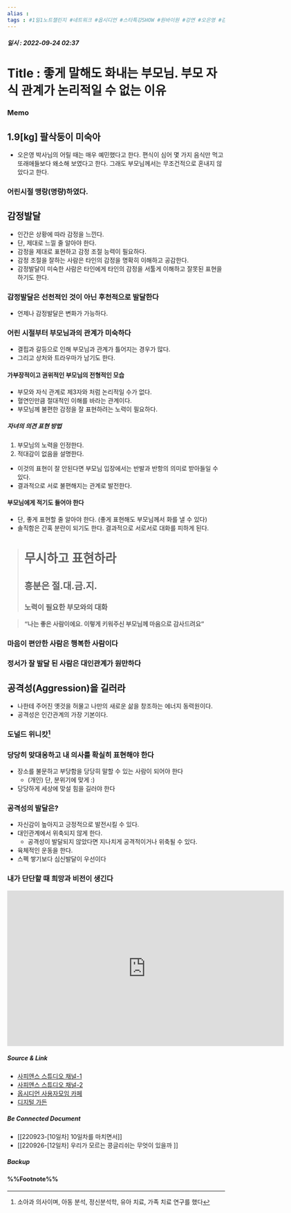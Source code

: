 ```yaml
---
alias : 
tags : #1일1노트챌린지 #네트워크 #옵시디언 #스타특강SHOW #원바이원 #강연 #오은영 #감정발달
---
```


##### 일시 : 2022-09-24 02:37

# Title : 좋게 말해도 화내는 부모님. 부모 자식 관계가 논리적일 수 없는 이유

### Memo

## 1.9[kg] 팔삭둥이 미숙아
- 오은영 박사님의 어릴 때는 매우 예민했다고 한다. 편식이 심어 몇 가지 음식만 먹고 또래애들보다 왜소해 보였다고 한다.  그래도 부모님께서는 무조건적으로 혼내지 않았다고 한다.

### 어린시절 맹랑(명량)하였다.

## 감정발달
- 인간은 상황에 따라 감정을 느낀다.
- 단, 제대로 느낄 줄 알아야 한다.
- 감정을 제대로 표현하고 감정 조절 능력이 필요하다.
- 감정 조절을 잘하는 사람은 타인의 감정을 명확히 이해하고 공감한다.
- 감정발달이 미숙한 사람은 타인에게 타인의 감정을 서툴게 이해하고 잘못된 표현을 하기도 한다.

### 감정발달은 선천적인 것이 아닌 후천적으로 발달한다
- 언제나 감정발달은 변화가 가능하다.

### 어린 시절부터 부모님과의 관계가 미숙하다
- 결핍과 갈등으로 인해 부모님과 관계가 틀어지는 경우가 많다.
- 그리고 상처와 트라우마가 남기도 한다.

#### 가부장적이고 권위적인 부모님의 전형적인 모습
- 부모와 자식 관계로 제3자와 처럼 논리적일 수가 없다.
- 혈연인만큼 절대적인 이해를 바라는 관계이다.
- 부모님께 불편한 감정을 잘 표현하려는 노력이 필요하다.

##### 자녀의 의견 표현 방법
1. 부모님의 노력을 인정한다.
2. 적대감이 없음을 설명한다.
- 이것의 표현이 잘 안된다면 부모님 입장에서는 반발과 반항의 의미로 받아들일 수 있다.
- 결과적으로 서로 불편해지는 관계로 발전한다.

#### 부모님에게 적기도 들어야 한다
- 단, 좋게 표현할 줄 알아야 한다.
  (좋게 표현해도 부모님께서 화를 낼 수 있다)
- 솔직함은 간혹 분란이 되기도 한다. 결과적으로 서로서로 대화를 피하게 된다.

> # 무시하고 표현하라
> ## 흥분은 절.대.금.지.
> ### 노력이 필요한 부모와의 대화

> **“나는 좋은 사람이에요. 이렇게 키워주신 부모님께 마음으로 감사드려요”**

### 마음이 편안한 사람은 행복한 사람이다

### 정서가 잘 발달 된 사람은 대인관계가 원만하다

## 공격성(Aggression)을 길러라
- 나한테 주어진 옛것을 허물고 나만의 새로운 삶을 창조하는 에너지 동력원이다.
- 공격성은 인간관계의 가장 기본이다.

### 도널드 위니캇[^1]

### 당당히 맞대응하고 내 의사를 확실히 표현해야 한다
- 장소를 불문하고 부당함을 당당히 말할 수 있는 사람이 되어야 한다
	- (개인) 단, 분위기에 맞게 :)
- 당당하게 세상에 맞설 힘을 길러야 한다

### 공격성의 발달은?
- 자신감이 높아지고 긍정적으로 발전시킬 수 있다.
- 대인관계에서 위축되지 않게 한다.
	- 공격성이 발달되지 않았다면 지나치게 공격적이거나 위축될 수 있다.
- 육체적인 운동을 한다.
- 스펙 쌓기보다 심신발달이 우선이다

### 내가 단단할 때 **희망**과 **비전**이 생긴다

<iframe width="640" height="360" src="https://www.youtube.com/embed/5EMy8QV_bDU" title="좋게 말해도 화내는 부모님. 부모 자식 관계가 논리적일 수 없는 이유 | 오은영 의사 3편 | #스타특강쇼 #사피엔스" frameborder="0" allow="accelerometer; autoplay; clipboard-write; encrypted-media; gyroscope; picture-in-picture" allowfullscreen></iframe>

##### Source & Link
- [사피앤스 스튜디오 채널-1](https://youtu.be/5EMy8QV_bDU)
- [사피앤스 스튜디오 채널-2](https://youtu.be/rV9pX_aodXc)
- [옵시디언 사용자모임 카페](https://cafe.naver.com/obsidianary/1738)
- [디지털 가든](https://chunghasull.netlify.app/220918-6일차-그-많던-아이들은-어디로-갔을까)

##### Be Connected Document
- [[220923-[10일차] 10일차를 마치면서]]
- [[220926-[12일차] 우리가 모르는 콩글리쉬는 무엇이 있을까 ]]

##### Backup


#### %%Footnote%%

[^1]: 소아과 의사이며, 아동 분석, 정신분석학, 유아 치료, 가족 치료 연구를 했다